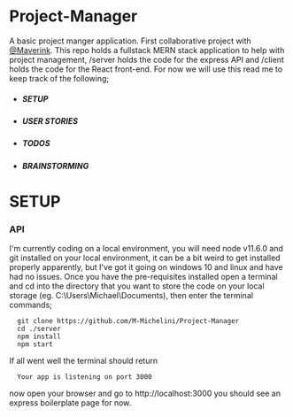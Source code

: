 # Project-Manager
A basic project manger application. First collaborative project with [@Maverink](https://github.com/Maverink). This repo holds a fullstack MERN stack application to help with project management, /server holds the code for the express API and /client holds the code for the React front-end. For now we will use this read me to keep track of the following;

- ##### SETUP
- ##### USER STORIES
- ##### TODOS
- ##### BRAINSTORMING

# SETUP

### API
I'm currently coding on a local environment, you will need node v11.6.0 and git installed on your local environment, it can be a bit weird to get installed properly apparently, but I've got it going on windows 10 and linux and have had no issues. Once you have the pre-requisites installed open a terminal and cd into the directory that you want to store the code on your local storage (eg. C:\Users\Michael\Documents), then enter the terminal commands;
```
  git clone https://github.com/M-Michelini/Project-Manager
  cd ./server
  npm install
  npm start
```

If all went well the terminal should return
```
  Your app is listening on port 3000
```

now open your browser and go to http://localhost:3000 you should see an express boilerplate page for now.
